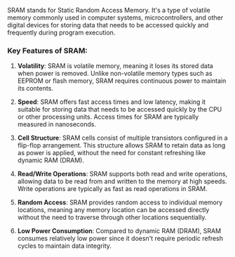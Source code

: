   
SRAM stands for Static Random Access Memory. It's a type of volatile memory commonly used in computer systems, microcontrollers, and other digital devices for storing data that needs to be accessed quickly and frequently during program execution.

### Key Features of SRAM:

1. **Volatility**: SRAM is volatile memory, meaning it loses its stored data when power is removed. Unlike non-volatile memory types such as EEPROM or flash memory, SRAM requires continuous power to maintain its contents.
    
2. **Speed**: SRAM offers fast access times and low latency, making it suitable for storing data that needs to be accessed quickly by the CPU or other processing units. Access times for SRAM are typically measured in nanoseconds.
    
3. **Cell Structure**: SRAM cells consist of multiple transistors configured in a flip-flop arrangement. This structure allows SRAM to retain data as long as power is applied, without the need for constant refreshing like dynamic RAM (DRAM).
    
4. **Read/Write Operations**: SRAM supports both read and write operations, allowing data to be read from and written to the memory at high speeds. Write operations are typically as fast as read operations in SRAM.
    
5. **Random Access**: SRAM provides random access to individual memory locations, meaning any memory location can be accessed directly without the need to traverse through other locations sequentially.
    
6. **Low Power Consumption**: Compared to dynamic RAM (DRAM), SRAM consumes relatively low power since it doesn't require periodic refresh cycles to maintain data integrity.
